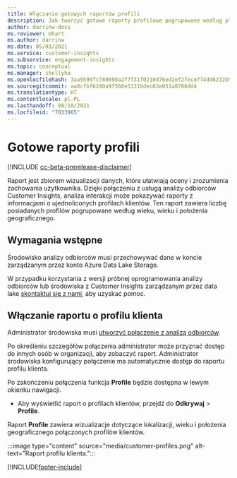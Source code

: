 ```yaml
---
title: Włączanie gotowych raportów profili
description: Jak tworzyć gotowe raporty profilowe pogrupowane według płci, wieku oraz hrabstwa lub regionu pochodzenia.
author: darrinw-docs
ms.reviewer: mhart
ms.author: darrinw
ms.date: 05/03/2021
ms.service: customer-insights
ms.subservice: engagement-insights
ms.topic: conceptual
ms.manager: shellyha
ms.openlocfilehash: 3aa9599fc780098a2f7f31f0210d76ed2ef27ece774dd6212b5cb2a599ad537e
ms.sourcegitcommit: aa0cfbf6240a9f560e3131bdec63e051a8786dd4
ms.translationtype: HT
ms.contentlocale: pl-PL
ms.lasthandoff: 08/10/2021
ms.locfileid: "7033965"
---
```

# <a name="out-of-box-profile-reports"></a>Gotowe raporty profili

[!INCLUDE [cc-beta-prerelease-disclaimer](includes/cc-beta-prerelease-disclaimer.md)]

Raport jest zbiorem wizualizacji danych, które ułatwiają oceny i zrozumienia zachowania użytkownika. Dzięki połączeniu z usługą analizy odbiorców Customer Insights, analiza interakcji może pokazywać raporty z informacjami o ujednoliconych profilach klientów. Ten raport zawiera liczbę posiadanych profilów pogrupowane według wieku, wieku i położenia geograficznego.

## <a name="prerequisites"></a>Wymagania wstępne

Środowisko analizy odbiorców musi przechowywać dane w koncie zarządzanym przez konto Azure Data Lake Storage.

W przypadku korzystania z wersji próbnej oprogramowania analizy odbiorców lub środowiska z Customer Insights zarządzanym przez data lake [skontaktuj się z nami](https://go.microsoft.com/fwlink/?linkid=2145734), aby uzyskać pomoc.  


## <a name="enable-the-customer-profile-report"></a>Włączanie raportu o profilu klienta

Administrator środowiska musi [utworzyć połączenie z analizą odbiorców](configure-connections.md).

Po określeniu szczegółów połączenia administrator może przyznać dostęp do innych osób w organizacji, aby zobaczyć raport. Administrator środowiska konfigurujący połączenie ma automatycznie dostęp do raportu profilu klienta. 

Po zakończeniu połączenia funkcja **Profile** będzie dostępna w lewym okienku nawigacji. 

- Aby wyświetlić raport o profilach klientów, przejdź do **Odkrywaj** > **Profile**.

Raport **Profile** zawiera wizualizacje dotyczące lokalizacji, wieku i położenia geograficznego połączonych profilów klientów.

:::image type="content" source="media/customer-profiles.png" alt-text="Raport profilu klienta.":::

[!INCLUDE[footer-include](../includes/footer-banner.md)]